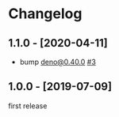 # Changelog

## 1.1.0 - [2020-04-11]

- bump deno@0.40.0 [#3](https://github.com/justjavac/deno-ci/pull/3)

## 1.0.0 - [2019-07-09]

first release
